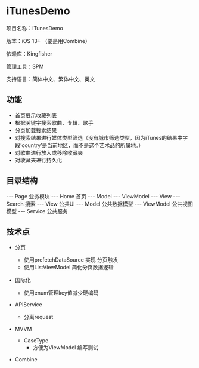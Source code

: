 # iTunesDemo
项目名称：iTunesDemo

版本：iOS 13+ （要是用Combine）

依赖库：Kingfisher

管理工具：SPM

支持语言：简体中文、繁体中文、英文

## 功能

- 首页展示收藏列表
- 根据关键字搜索歌曲、专辑、歌手
- 分页加载搜索结果
- 对搜索结果进行媒体类型筛选（没有城市筛选类型，因为iTunes的结果中字段’country’是当前地区，而不是这个艺术品的所属地。）
- 对歌曲进行放入或移除收藏夹
- 对收藏夹进行持久化
## 目录结构

--- Page 业务模块
    --- Home 首页
        --- Model
        --- ViewModel
        --- View
    --- Search 搜索
--- View 公共UI
--- Model 公共数据模型
--- ViewModel 公共视图模型
--- Service 公共服务

## 技术点

- 分页
    - 使用prefetchDataSource 实现 分页触发
    - 使用ListViewModel 简化分页数据逻辑
- 国际化
    - 使用enum管理key值减少硬编码

- APIService
    - 分离request
- MVVM
  - CaseType
    - 方便为ViewModel 编写测试   
- Combine
